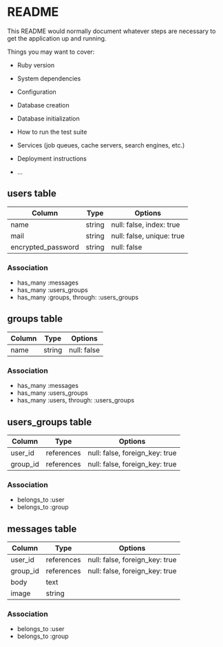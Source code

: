# README

This README would normally document whatever steps are necessary to get the
application up and running.

Things you may want to cover:

* Ruby version

* System dependencies

* Configuration

* Database creation

* Database initialization

* How to run the test suite

* Services (job queues, cache servers, search engines, etc.)

* Deployment instructions

* ...

## users table

|Column|Type|Options|
|------|----|-------|
|name|string|null: false, index: true|
|mail|string|null: false, unique: true|
|encrypted_password|string|null: false|

### Association
- has_many :messages
- has_many :users_groups
- has_many :groups, through: :users_groups

## groups table

|Column|Type|Options|
|------|----|-------|
|name|string|null: false|

### Association
- has_many :messages
- has_many :users_groups
- has_many :users, through: :users_groups

## users_groups table
|Column|Type|Options|
|------|----|-------|
|user_id|references|null: false, foreign_key: true|
|group_id|references|null: false, foreign_key: true|

### Association
- belongs_to :user
- belongs_to :group

## messages table
|Column|Type|Options|
|------|----|-------|
|user_id|references|null: false, foreign_key: true|
|group_id|references|null: false, foreign_key: true|
|body|text||
|image|string||

### Association
- belongs_to :user
- belongs_to :group
